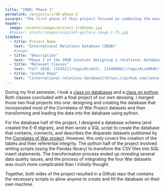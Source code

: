 ```yaml
---
title: "IRDB: Phase 1"
permalink: /projects/irdb-phase-1
excerpt: "The first phase of this project focused on combining the main CoW datasets into a relational database. I started this project during the Fall 2018 semester, and finished in Spring 2019."
header:
  image: /assets/images/project_irdbhome.jpg
  #teaser: assets/images/unsplash-gallery-image-1-th.jpg
sidebar:
  - title: Project Name
    text: "International Relations Database (IRDB)"
    #image:
  - title: "Description"
    text: "Phase 1 of the IRDB involves designing a relational database for the Correlates of War datasets and writing python scripts to transform the available datasets into SQL insert statements."
  - title: "Relevant Classes"
    text: "Fall 2018: [IS452](/tags/#is452), [IS490DB](/tags/#is490db)"
  - title: "Github Repo"
    text: "[international-relations-database](https://github.com/jenna-jordan/international-relations-database)"
---
```


During my first semester, I took a [class on databases](/blog/my-classes-for-fall-2018#is490db-introduction-to-databases)  and a [class on python](/blog/my-classes-for-fall-2018#is452-foundations-of-information-processing). Both classes concluded with a final project of our own devising. I merged those two final projects into one: designing and creating the database that incorporated most of the Correlates of War Project datasets and then transforming and loading the data into the database using python.

For the database half of the project, I designed a database schema (and created the E-R digram), and then wrote a SQL script to create the database that contains, connects, and describes the disparate datasets published by the [Correlates of War project](http://www.correlatesofwar.org/). However, this only covers the creation of the tables and their referential integrity. The python half of the project involved writing scripts (using the Pandas library) to transform the CSV files into SQL insert statements. The transformation process ended up revealing several data quality issues, and the process of integrating the four War datasets was much more complicated than I initially thought.

Together, both sides of the project resulted in a Github repo that contains the necessary scripts to allow anyone to create and fill the database on their own machine.
